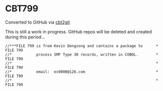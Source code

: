 # CBT799
Converted to GitHub via [cbt2git](https://github.com/wizardofzos/cbt2git)

This is still a work in progress. GitHub repos will be deleted and created during this period...

```
//***FILE 799 is from Kevin Dengsong and contains a package to      *   FILE 799
//*           process SMF Type 30 records, written in COBOL.        *   FILE 799
//*                                                                 *   FILE 799
//*           email:  es9000@126.com                                *   FILE 799
//*                                                                 *   FILE 799
```

